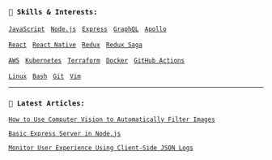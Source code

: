 ### `💪 Skills & Interests:`

[`JavaScript`](https://developer.mozilla.org/en-US/docs/Web/JavaScript)
&nbsp;
[`Node.js`](https://nodejs.org)
&nbsp;
[`Express`](https://github.com/expressjs/express)
&nbsp;
[`GraphQL`](https://graphql.org/)
&nbsp;
[`Apollo`](https://www.apollographql.com/)
&nbsp;

[`React`](https://reactjs.org/)
&nbsp;
[`React Native`](https://reactnative.dev/)
&nbsp;
[`Redux`](https://redux.js.org/)
&nbsp;
[`Redux Saga`](https://redux-saga.js.org/)

[`AWS`](https://aws.amazon.com/)
&nbsp;
[`Kubernetes`](https://kubernetes.io/)
&nbsp;
[`Terraform`](https://www.terraform.io/)
&nbsp;
[`Docker`](https://www.docker.com/)
&nbsp;
[`GitHub Actions`](https://github.com/features/actions)

[`Linux`](https://github.com/torvalds/linux)
&nbsp;
[`Bash`](https://www.gnu.org/software/bash/)
&nbsp;
[`Git`](https://git-scm.com/)
&nbsp; 
[`Vim`](https://www.vim.org/)

---

### `📖 Latest Articles:`
[`How to Use Computer Vision to Automatically Filter Images`](https://dev.to/heroku/how-to-use-computer-vision-to-automatically-filter-images-3g7k)

[`Basic Express Server in Node.js`](https://alligator.io/nodejs/express-basics/)

[`Monitor User Experience Using Client-Side JSON Logs`](https://www.loggly.com/blog/monitor-user-experience-using-client-side-json-logs/)

